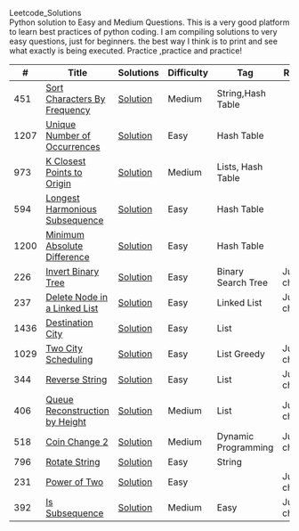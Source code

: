 Leetcode_Solutions  
Python solution to Easy and Medium Questions. This is a very good platform to learn best practices of python coding.
I am compiling solutions to very easy questions, just for beginners. the best way I think is to print and see what exactly is being executed.
Practice ,practice and practice!


|  #  |      Title     |   Solutions   |  Difficulty  | Tag     |Remarks  |         
|-----|----------------|---------------|--------|-------------|-----------|
|451  |[Sort Characters By Frequency](https://leetcode.com/problems/sort-characters-by-frequency/)|[Solution](../master/451.py)  |Medium|String,Hash Table||
|1207  |[Unique Number of Occurrences](https://leetcode.com/problems/unique-number-of-occurrences/)|[Solution](../master/1207.py)  |Easy|Hash Table||
|973  |[K Closest Points to Origin](https://leetcode.com/problems/k-closest-points-to-origin/)|[Solution](../master/973.py)  |Medium|Lists, Hash Table||
|594  |[Longest Harmonious Subsequence](https://leetcode.com/problems/longest-harmonious-subsequence/)|[Solution](../master/594.py)  |Easy|Hash Table||
|1200  |[Minimum Absolute Difference](https://leetcode.com/problems/minimum-absolute-difference/)|[Solution](../master/1200.py)  |Easy|Hash Table||
|226  |[ Invert Binary Tree](https://leetcode.com/problems/invert-binary-tree/)|[Solution](../master/226.py)  |Easy|Binary Search Tree|June01 challenge|
|237  |[Delete Node in a Linked List](https://leetcode.com/problems/delete-node-in-a-linked-list/)|[Solution](../master/237.py)  |Easy|Linked List|June02 challenge|
|1436 |[Destination City](https://leetcode.com/problems/destination-city/)|[Solution](../master/1436.py)  |Easy|List||
|1029 |[Two City Scheduling](https://leetcode.com/problems/two-city-scheduling/)|[Solution](../master/1029.py)  |Easy|List Greedy|June03 challenge|
|344 |[Reverse String](https://leetcode.com/problems/reverse-string/)|[Solution](../master/344.py)  |Easy|List|June04 challenge|
|406 |[Queue Reconstruction by Height](https://leetcode.com/problems/queue-reconstruction-by-height/)|[Solution](../master/406.py)  |Medium|List|June06 challenge|
|518 |[Coin Change 2](https://leetcode.com/problems/coin-change-2/)|[Solution](../master/518.py)  |Medium|Dynamic Programming|June07 challenge|
|796 |[Rotate String](https://leetcode.com/problems/rotate-string/)|[Solution](../master/796.py)  |Easy|String||
|231 |[Power of Two](https://leetcode.com/problems/power-of-two/)|[Solution](../master/231.py)  |Easy||June08 challenge|
|392 |[Is Subsequence](https://leetcode.com/problems/is-subsequence/)|[Solution](../master/392.py)  |Medium|Easy|June09 challenge|
